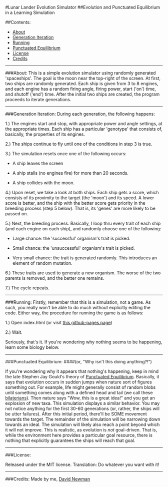 #Lunar Lander Evolution Simulator
##Evolution and Punctuated Equilibrium in a Learning Simulation

##Contents:
 * [About](#About)
 * [Generation Iteration](#generation-iteration)
 * [Running](#Running)
 * [Punctuated Equilibrium](#punctuated-equilibrium)
 * [License](#license)
 * [Credits](#credits)

---

###About:
This is a simple evolution simulator using randomly generated 'spaceships'. The goal is the moon near the top-right of the screen. At first, two ships are randomly generated. Each ship is given from 3 to 8 engines, and each engine has a random firing angle, firing power, start ('on') time, and shutoff ('end') time. After the initial two ships are created, the program proceeds to iterate generations.

---

###Generation Iteration:
During each generation, the following happens:

1.) The engines start and stop, with appropriate power and angle settings, at the appropriate times. Each ship has a particular 'genotype' that consists of, basically, the properties of its engines.

 2.) The ships continue to fly until one of the conditions in step 3 is true.

 3.) The simulation resets once one of the following occurs:

  - A ship leaves the screen

  - A ship stalls (no engines fire) for more than 20 seconds.

  - A ship collides with the moon.

4.) Upon reset, we take a look at both ships. Each ship gets a score, which consists of its proximity to the target (the 'moon') and its speed. A lower score is better, and the ship with the better score gets priority in the breeding process (step 5 below). That is, its 'genes' are more likely to be passed on. 

5.) Next, the breeding process. Basically, I loop thru every trait of each ship (and each engine on each ship), and randomly choose one of the following:

  - Large chance: the 'successful' organism's trait is picked.

  - Small chance: the 'unsuccessful' organism's trait is picked.

  - Very small chance: the trait is generated randomly. This introduces an element of random mutation.

6.) These traits are used to generate a new organism. The worse of the two parents is removed, and the better one remains. 

7.) The cycle repeats.

---

###Running:
Firstly, remember that this is a simulation, not a game. As such, you really won't be able to do much without explicitly editing the code. Either way, the procedure for running the game is as follows:

 1.) Open index.html (or visit [this github-pages page](https://newms34.github.io/Lunar-Lander-Evolution-Sim/))

 2.) Wait.

Seriously, that's it. If you're wondering why nothing seems to be happening, learn some biology below.

---

###Punctuated Equilibrium:
####(or, "Why isn't this doing anything?!")

If you're wondering why it appears that nothing's happening, keep in mind the late Stephen Jay Gould's theory of [Punctuated Equilibrium](https://en.wikipedia.org/wiki/Punctuated_equilibrium). Basically, it says that evolution occurs in sudden jumps when nature sort of figures something out. For example, life might generally consist of random blobs until something comes along with a defined head and tail (we call these [bilaterians](https://en.wikipedia.org/wiki/bilateria)). Then nature says "Wow, this is a great idea!" and you get an explosion of new taxa.
This simulation displays a similar behavior. You may not notice anything for the first 30-60 generations (or, rather, the ships will be utter failures). After this initial period, there'll be SOME movement towards the target. The remainder of the simulation will be narrowing down towards an ideal.
The simulation will likely also reach a point beyond which it will not improve. This is realistic, as evolution is *not* goal-driven. That is, while the environment here provides a particular goal resource, there is nothing that explicitly guarantees the ships will reach that goal.

---

###License:

Released under the MIT license. Translation: Do whatever you want with it!

---

###Credits:
Made by me, [David Newman](https://github.com/Newms34)
